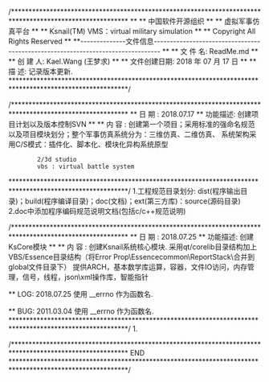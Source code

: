 /*********************************************************************************************************
**
**                                 中国软件开源组织
**
**                                   虚拟军事仿真平台
**
**                           	Ksnail(TM)  VMS：virtual military simulation
**
**                               Copyright All Rights Reserved
**
**--------------文件信息--------------------------------------------------------------------------------
**
** 文   件   名: ReadMe.md
**
** 创   建   人: Kael.Wang (王梦求)
**
** 文件创建日期: 2018 年 07 月 17 日
**
** 描        述: 记录版本更新.
*********************************************************************************************************/

/*********************************************************************************************************
** 日	期 : 2018.07.17
** 功能描述: 创建项目计划以及版本控制SVN
** 
** 内  容  : 创建第一个项目；采用标准的强命名规范以及项目模块划分；整个军事仿真系统分为：三维仿真、二维仿真、
			系统架构采用C/S模式：插件化、脚本化、模块化异构系统原型
			
			2/3d studio	
			vbs : virtual battle system
			
*********************************************************************************************************/
1.工程规范目录划分: dist(程序输出目录)；build(程序编译目录)；doc(文档)；ext(第三方库)：source(源码目录)
2.doc中添加程序编码规范说明文档(包括c/c++规范说明)

/*********************************************************************************************************
** 日	期 : 2018.07.25
** 功能描述: 创建KsCore模块
** 
** 内  容  : 创建Ksnail系统核心模块.
			采用qt/corelib目录结构加上VBS/Essence目录结构（将Error Prop\Essencecommon\ReportStack\\合并到
			global文件目录下）
			提供ARCH，基本数学库运算，容器，文件IO访问，内存管理，信号，线程，json\xml操作库，智能指针

** LOG:
2018.07.25  使用 __errno 作为函数名.
			
** BUG:
2011.03.04  使用 __errno 作为函数名.
*********************************************************************************************************/
1.

















































/*********************************************************************************************************
  END
*********************************************************************************************************/
